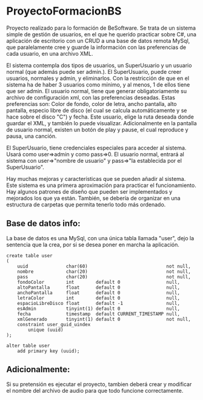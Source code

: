 # ProyectoFormacionBS

Proyecto realizado para lo formación de BeSoftware. Se trata de un sistema simple de gestión de usuarios, en el que he querido practicar sobre C#, una aplicación de escritorio con un CRUD a una base de datos remota MySql, que paralelamente cree y guarde la información con las preferencias de cada usuario, en una archivo XML.

El sistema contempla dos tipos de usuarios, un SuperUsuario y un usuario normal (que además puede ser admin.). El SuperUsuario, puede creer usuarios, normales y admin, y eliminarlos. Con la restricción de que en el sistema ha de haber 3 usuarios como mínimo, y al menos, 1 de ellos tiene que ser admin. El usuario normal, tiene que generar obligatoriamente su archivo de configuración xml, con las preferencias deseadas. Estas preferencias son: Color de fondo, color de letra, ancho pantalla, alto pantalla, especio libre de disco (el cual se calcula automáticamente y se hace sobre el disco "C") y fecha. Este usuario, elige la ruta deseada donde guardar el XML, y también lo puede visualizar. Adicionalmente en la pantalla de usuario normal, existen un botón de play y pause, el cual reproduce y pausa, una canción.

El SuperUsuario, tiene credenciales especiales para acceder al sistema. Usará como user=>admin y como pass=>0. El usuario normal, entrará al sistema con user=>"nombre de usuario" y pass=>"la establecida por el SuperUsuario".

Hay muchas mejoras y características que se pueden añadir al sistema. Este sistema es una primera aproximación para practicar el funcionamiento. Hay algunos patrones de diseño que pueden ser implementados y mejorados los que ya están. También, se debería de organizar en una estructura de carpetas que permita tenerlo todo más ordenado.

## Base de datos info:
La base de datos es una MySql, con una única tabla llamada "user", dejo la sentencia que la crea, por si se desea poner en marcha la aplicación.

```Mysql
create table user
(
    uuid              char(60)                             not null,
    nombre            char(20)                             not null,
    pass              char(20)                             not null,
    fondoColor        int        default 0                 null,
    altoPantalla      float      default 0                 null,
    anchoPantalla     float      default 0                 null,
    letraColor        int        default 0                 null,
    espacioLibreDisco float      default -1                null,
    esAdmin           tinyint(1) default 0                 null,
    fecha             timestamp  default CURRENT_TIMESTAMP null,
    xmlGenerado       tinyint(1) default 0                 not null,
    constraint user_guid_uindex
        unique (uuid)
);

alter table user
    add primary key (uuid);
 ```
 
## Adicionalmente:
Si su pretensión es ejecutar el proyecto, tambien deberá crear y modificar el nombre del archivo de audio para que todo funcione correctamente.
